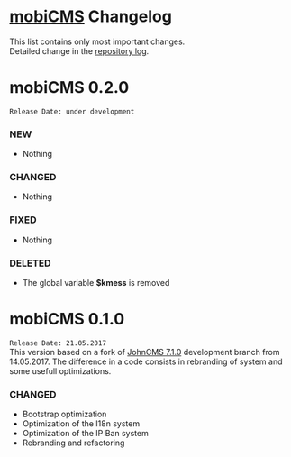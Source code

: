 # [mobiCMS](http://mobicms.org) Changelog
This list contains only most important changes.  
Detailed change in the [repository log](https://github.com/mobicms/mobicms-classic/commits).

# mobiCMS 0.2.0  
`Release Date: under development`

### NEW
  * Nothing
  
### CHANGED
  * Nothing

### FIXED
  * Nothing
  
### DELETED
  * The global variable **$kmess** is removed


# mobiCMS 0.1.0  
`Release Date: 21.05.2017`  
This version based on a fork of [JohnCMS 7.1.0](https://github.com/john-cms/johncms-next) development branch from 14.05.2017.
The difference in a code consists in rebranding of system and some usefull optimizations.

### CHANGED
- Bootstrap optimization
- Optimization of the I18n system
- Optimization of the IP Ban system
- Rebranding and refactoring
